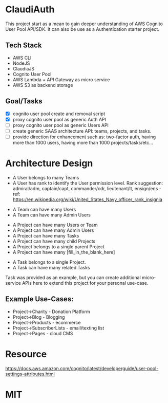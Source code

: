 # ClaudiAuth
 This project start as a mean to gain deeper understanding of AWS Cognito User Pool API/SDK.  It can also be use as a Authentication starter project.

## Tech Stack
* AWS CLI
* NodeJS
* ClaudiaJS
* Cognito User Pool
* AWS Lambda + API Gateway as micro service
* AWS S3 as backend storage

## Goal/Tasks
- [x] cognito user pool create and removal script
- [x] proxy cognito user pool as generic Auth API
- [ ] proxy cognito user pool as generic Users API
- [ ] create generic SAAS architecture API: teams, projects, and tasks.
- [ ] provide direction for enhancement such as: two-factor auth, having more than 1000 users, having more than 1000 projects/tasks/etc...

# Architecture Design
* A User belongs to many Teams
* A User has rank to identify the User permission level.  Rank suggestion: admiral/adm, captain/capt, commander/cdr, lieutenant/lt, ensign/ens - ref: https://en.wikipedia.org/wiki/United_States_Navy_officer_rank_insignia

>

* A Team can have many Users
* A Team can have many Admin Users

>

* A Project can have many Users or Team
* A Project can have many Admin Users
* A Project can have many Tasks
* A Project can have many child Projects
* A Project belongs to a single parent Project
* A Project can have many [fill_in_the_blank_here]

>

* A Task belongs to a single Project.
* A Task can have many related Tasks

Task was provided as an example, but you can create additional micro-service APIs here to extend this project for your personal use-case.

## Example Use-Cases:
* Project->Charity - Donation Platform
* Project->Blog - Blogging
* Project->Products - ecommerce
* Project->SubscriberLists - email/texting list
* Project->Pages - cloud CMS

# Resource
https://docs.aws.amazon.com/cognito/latest/developerguide/user-pool-settings-attributes.html

# MIT
